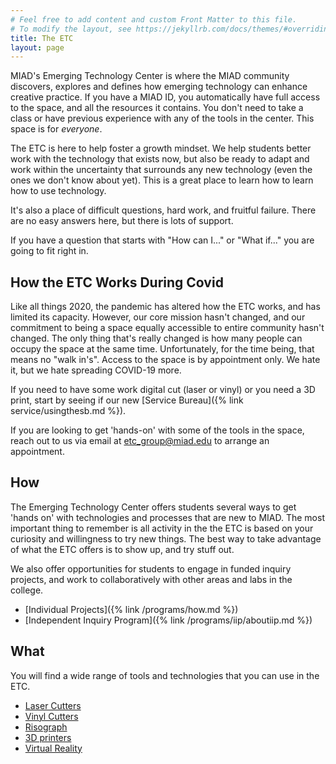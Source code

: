 ```yaml
---
# Feel free to add content and custom Front Matter to this file.
# To modify the layout, see https://jekyllrb.com/docs/themes/#overriding-theme-defaults
title: The ETC
layout: page
---
```

MIAD's Emerging Technology Center is where the MIAD community discovers, explores and defines how emerging technology can enhance creative practice. If you have a MIAD ID, you automatically have full access to the space, and all the resources it contains. You don't need to take a class or have previous experience with any of the tools in the center.  This space is for *everyone*.

The ETC is here to help foster a growth mindset. We help students better work with the technology that exists now, but also be ready to adapt and work within the uncertainty that surrounds any new technology (even the ones we don't know about yet). This is a great place to learn how to learn how to use technology.

It's also a place of difficult questions, hard work, and fruitful failure. There are no easy answers here, but there is lots of support.

If you have a question that starts with "How can I..." or "What if..." you are going to fit right in.

## How the ETC Works During Covid
Like all things 2020, the pandemic has altered how the ETC works, and has limited its capacity.  However, our core mission hasn't changed, and our commitment to being a space equally accessible to entire community hasn't changed. The only thing that's really changed is how many people can occupy the space at the same time. Unfortunately, for the time being, that means no "walk in's". Access to the space is by appointment only.  We hate it, but we hate spreading COVID-19 more.

If you need to have some work digital cut (laser or vinyl) or you need a 3D print, start by seeing if our new [Service Bureau]({% link service/usingthesb.md %}).

If you are looking to get 'hands-on' with some of the tools in the space, reach out to us via email at etc_group@miad.edu to arrange an appointment.

## How
The Emerging Technology Center offers students several ways to get 'hands on' with technologies and processes that are new to MIAD.  The most important thing to remember is all activity in the the ETC is based on your curiosity and willingness to try new things. The best way to take advantage of what the ETC offers is to show up, and try stuff out.

We also offer opportunities for students to engage in funded inquiry projects, and work to collaboratively with other areas and labs in the college.

* [Individual Projects]({% link /programs/how.md %})
* [Independent Inquiry Program]({% link /programs/iip/aboutiip.md %})
<!-- *
[Emerging Technology Commissions]()
[etc... The Zine]()
 --->

## What
You will find a wide range of tools and technologies that you can use in the ETC.

* [Laser Cutters]()
* [Vinyl Cutters]()
* [Risograph]()
* [3D printers]()
* [Virtual Reality]()

<!-- I'm thinking this might need to be a on a different page
##etc...

## People of the ETC

### Ben

### Kayle

### Student Monitors
--->
